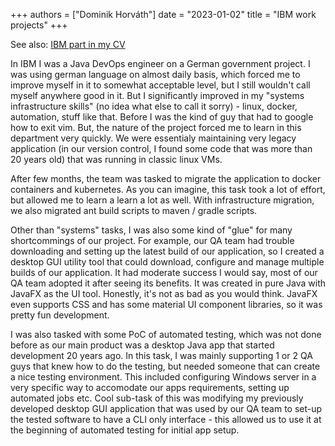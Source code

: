 +++
authors = ["Dominik Horváth"]
date = "2023-01-02"
title = "IBM work projects"
+++

See also: [IBM part in my CV](/cv/#ibm-slovakia---devops-engineer)

In IBM I was a Java DevOps engineer on a German government project. I was using german language on almost daily basis, which forced me to improve myself in it to somewhat acceptable level, but I still wouldn't call myself anywhere good in it. But I significantly improved in my "systems infrastructure skills" (no idea what else to call it sorry) - linux, docker, automation, stuff like that. Before I was the kind of guy that had to google how to exit vim. But, the nature of the project forced me to learn in this department very quickly. We were essentialy maintaining very legacy application (in our version control, I found some code that was more than 20 years old) that was running in classic linux VMs. 

After few months, the team was tasked to migrate the application to docker containers and kubernetes. As you can imagine, this task took a lot of effort, but allowed me to learn a learn a lot as well. With infrastructure migration, we also migrated ant build scripts to maven / gradle scripts.

Other than "systems" tasks, I was also some kind of "glue" for many shortcommings of our project. For example, our QA team had trouble downloading and setting up the latest build of our application, so I created a desktop GUI utility tool that could download, configure and manage multiple builds of our application. It had moderate success I would say, most of our QA team adopted it after seeing its benefits. It was created in pure Java with JavaFX as the UI tool. Honestly, it's not as bad as you would think. JavaFX even supports CSS and has some material UI component libraries, so it was pretty fun development.

I was also tasked with some PoC of automated testing, which was not done before as our main product was a desktop Java app that started development 20 years ago. In this task, I was mainly supporting 1 or 2 QA guys that knew how to do the testing, but needed someone that can create a nice testing environment. This included configuring Windows server in a very specific way to accomodate our apps requirements, setting up automated jobs etc. Cool sub-task of this was modifying my previously developed desktop GUI application that was used by our QA team to set-up the tested software to have a CLI only interface - this allowed us to use it at the beginning of automated testing for initial app setup.
